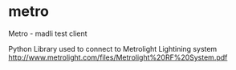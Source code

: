 metro
=====

Metro - madli test client


Python Library used to connect to Metrolight Lightining system http://www.metrolight.com/files/Metrolight%20RF%20System.pdf
